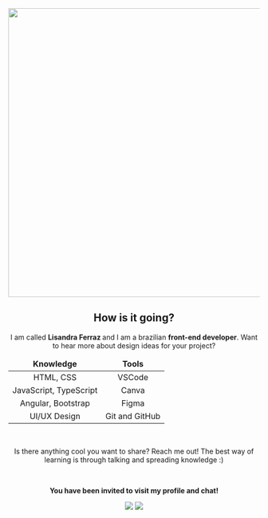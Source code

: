 <div align="center"> 
<img src="https://user-images.githubusercontent.com/61096682/189417947-06702f5b-718e-44ee-935d-da5b3dffe7f2.png"  width="580px">

<h2> How is it going? </h2>

<p >
I am called <strong> Lisandra Ferraz </strong>  and I am a brazilian <strong>front-end developer</strong>. Want to hear more about design ideas for your project?
</p>

<table  align="center">
<thead>
<tr align="center">
<td> <strong>Knowledge</strong></td>
<td> <strong>Tools</strong></td>
</thead>
</tr>
<tbody align="center">
<tr>
<td>HTML, CSS</td>
<td>VSCode</td>
</tr>
<tr>
<td>JavaScript, TypeScript</td>
<td>Canva</td>
</tr>
<tr>
<td>Angular, Bootstrap</td>
<td>Figma</td>
</tr>
<tr>
<td>UI/UX Design</td>
<td>Git and GitHub</td>
</tr>
</tbody>
</table>
<br>

<p>
Is there anything cool you want to share? Reach me out! The best way of learning is through talking and spreading knowledge :)
</p>
<br>
<p align="center">
<strong>You have been invited to visit my profile and chat!</strong>
</p>
<a  href="https://www.linkedin.com/in/lisandraferrazs/"  alt="Linkedin">
<img  src="https://img.shields.io/badge/-Linkedin-0e76a8?style=for-the-badge&logo=Linkedin&logoColor=white&link=https:https://www.linkedin.com/in/lisandraferrazs/"  /></a>
<a  href="https://codepen.io/lisandraferraz/collections/public"  alt="Linkedin">
<img  src="https://img.shields.io/badge/CodePen-open-blue?logo=codepen"  /></a>


</div>
